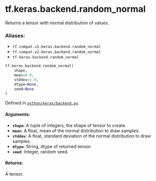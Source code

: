 <div itemscope itemtype="http://developers.google.com/ReferenceObject">
<meta itemprop="name" content="tf.keras.backend.random_normal" />
<meta itemprop="path" content="Stable" />
</div>

# tf.keras.backend.random_normal

Returns a tensor with normal distribution of values.

### Aliases:

* `tf.compat.v1.keras.backend.random_normal`
* `tf.compat.v2.keras.backend.random_normal`
* `tf.keras.backend.random_normal`

``` python
tf.keras.backend.random_normal(
    shape,
    mean=0.0,
    stddev=1.0,
    dtype=None,
    seed=None
)
```



Defined in [`python/keras/backend.py`](/code/stable/tensorflow/python/keras/backend.py).

<!-- Placeholder for "Used in" -->


#### Arguments:


* <b>`shape`</b>: A tuple of integers, the shape of tensor to create.
* <b>`mean`</b>: A float, mean of the normal distribution to draw samples.
* <b>`stddev`</b>: A float, standard deviation of the normal distribution
    to draw samples.
* <b>`dtype`</b>: String, dtype of returned tensor.
* <b>`seed`</b>: Integer, random seed.


#### Returns:

A tensor.
